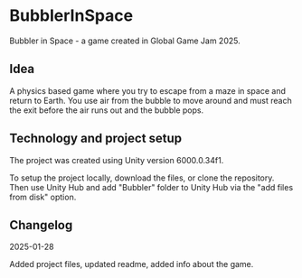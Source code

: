 # BubblerInSpace
Bubbler in Space - a game created in Global Game Jam 2025.

## Idea
A physics based game where you try to escape from a maze in space and return to Earth. You use air from the bubble to move around and must reach the exit before the air runs out and the bubble pops.

## Technology and project setup
The project was created using Unity version 6000.0.34f1. 

To setup the project locally, download the files, or clone the repository. Then use Unity Hub and add "Bubbler" folder to Unity Hub via the "add files from disk" option. 
## Changelog
2025-01-28

Added project files, updated readme, added info about the game.
